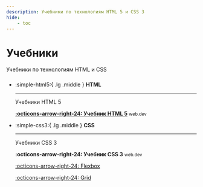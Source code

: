 ```yaml
---
description: Учебники по технологиям HTML 5 и CSS 3
hide:
    - toc
---
```


# Учебники

Учебники по технологиям HTML и CSS

<div class="grid cards" style="margin-top: 1.6em" markdown>

-   :simple-html5:{ .lg .middle } **HTML**

    ***

    Учебники HTML 5

    **[:octicons-arrow-right-24: Учебник HTML 5](html5/index.md)** <small>web.dev</small>

-   :simple-css3:{ .lg .middle } **CSS**

    ***

    Учебники CSS 3

    **:octicons-arrow-right-24: Учебник CSS 3** <small>web.dev</small>

    [:octicons-arrow-right-24: Flexbox](./flex/index.md)

    [:octicons-arrow-right-24: Grid](./grid/index.md)

</div>

